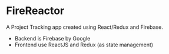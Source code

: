 # FireReactor
A Project Tracking app created using React/Redux and Firebase. 


- Backend is Firebase by Google
- Frontend use ReactJS and Redux (as state management)